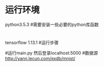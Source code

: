 ﻿# 运行环境
python3.5.3
#需要安装一些必要的python库函数
#

tensorflow 1.13.1
#运行步骤

#运行main.py 然后登录localhost:5000
#数据源 http://yann.lecun.com/exdb/mnist/